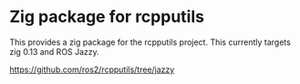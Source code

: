 # Zig package for rcpputils

This provides a zig package for the rcpputils project.
This currently targets zig 0.13 and ROS Jazzy.

https://github.com/ros2/rcpputils/tree/jazzy
